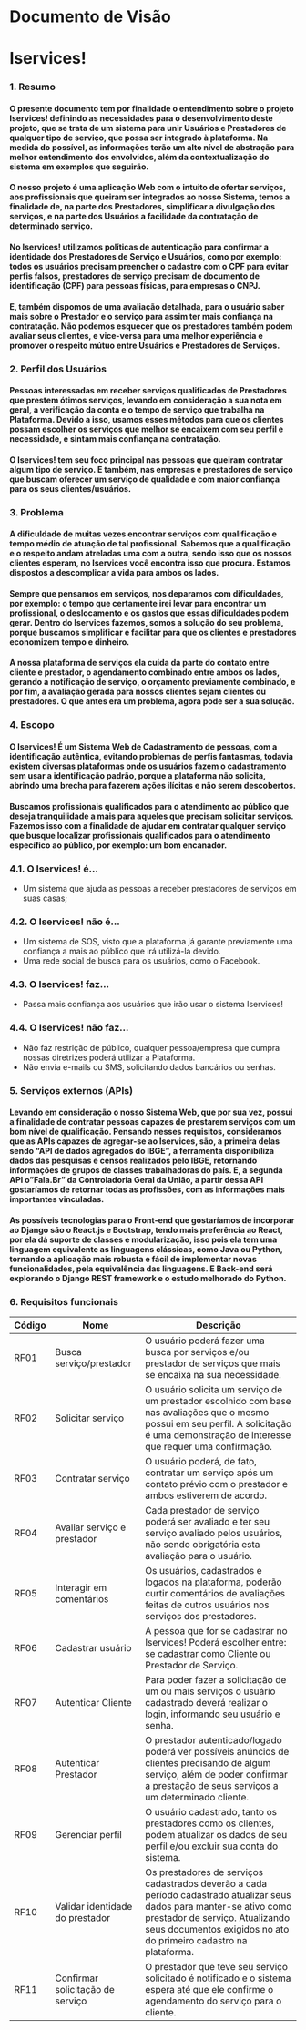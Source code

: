 # Documento de Visão

# Iservices!	

### 1.	Resumo 
#### O presente documento tem por finalidade o entendimento sobre o projeto Iservices! definindo as necessidades para o desenvolvimento deste projeto, que se trata de um sistema para unir Usuários e Prestadores  de qualquer tipo de serviço, que possa ser integrado à plataforma. Na medida do possível, as informações terão um alto nível de abstração para melhor entendimento dos envolvidos, além da contextualização do sistema em exemplos que seguirão.

#### O nosso projeto é uma aplicação Web com o intuito de ofertar serviços, aos profissionais que queiram ser integrados ao nosso Sistema, temos a finalidade de, na parte dos Prestadores, simplificar a divulgação dos serviços, e na parte dos Usuários a facilidade da contratação de determinado serviço.
#### No Iservices! utilizamos políticas de autenticação para confirmar a identidade dos Prestadores de Serviço e Usuários, como por exemplo: todos os usuários precisam preencher o cadastro com o CPF para evitar perfis falsos, prestadores de serviço precisam de documento de identificação (CPF) para pessoas físicas,  para empresas  o CNPJ. 

#### E, também dispomos de uma avaliação detalhada, para o usuário saber mais sobre o Prestador e o serviço para assim ter mais confiança na contratação. Não podemos esquecer que os prestadores também podem avaliar seus clientes, e vice-versa para uma melhor experiência e promover o respeito mútuo entre Usuários e Prestadores de Serviços.
	
### 2.	Perfil dos Usuários 
#### Pessoas interessadas em receber serviços qualificados de Prestadores que prestem ótimos serviços, levando em consideração a sua nota em geral, a verificação da conta e o tempo de serviço que trabalha na Plataforma. Devido a isso, usamos esses métodos para que os clientes possam escolher os serviços que melhor se encaixem com seu perfil e necessidade, e sintam mais confiança na contratação. 

#### O Iservices! tem seu foco principal nas pessoas que queiram contratar algum tipo de serviço. E também, nas empresas e prestadores de serviço que buscam oferecer um serviço de qualidade e com maior confiança para os seus clientes/usuários. 

### 3.	Problema 
#### A dificuldade de muitas vezes encontrar serviços com qualificação e tempo médio de atuação de tal profissional. Sabemos que a qualificação e o respeito andam atreladas uma com a outra, sendo isso que os nossos clientes esperam, no Iservices você encontra isso que procura. Estamos dispostos a descomplicar a vida para ambos os lados.

#### Sempre que pensamos em serviços, nos deparamos com dificuldades, por exemplo: o tempo que certamente irei levar para encontrar um profissional, o deslocamento e os gastos que essas dificuldades podem gerar. Dentro do Iservices fazemos, somos a solução do seu problema, porque buscamos simplificar e facilitar para que os clientes e prestadores economizem tempo e dinheiro.

#### A nossa plataforma de serviços ela cuida da parte do contato entre cliente e prestador, o agendamento combinado entre ambos os lados, gerando a notificação de serviço, o orçamento previamente combinado, e por fim, a avaliação gerada para nossos clientes sejam clientes ou prestadores. O que antes era um problema, agora pode ser a sua solução.

### 4.	Escopo 
#### O Iservices! É um Sistema Web de Cadastramento de pessoas, com a identificação autêntica, evitando problemas de perfis fantasmas, todavia existem diversas plataformas onde os usuários fazem o cadastramento sem usar a identificação padrão, porque a plataforma não solicita, abrindo uma brecha para fazerem ações ilícitas e não serem descobertos. 

#### Buscamos profissionais qualificados para o atendimento ao público que deseja tranquilidade a mais para aqueles que precisam solicitar serviços. Fazemos isso com a finalidade de ajudar em contratar qualquer serviço que busque localizar profissionais qualificados para o atendimento específico ao público,  por exemplo: um bom encanador. 

### 4.1.	O Iservices! é…
-	Um sistema que ajuda as pessoas a receber prestadores de serviços em suas casas;

### 4.2.	O Iservices! não é… 
-	Um sistema de SOS, visto que a plataforma já garante previamente uma confiança a mais ao público que irá utilizá-la devido.
-	Uma rede social de busca para os usuários, como o Facebook.

### 4.3.	O Iservices! faz… 
-	Passa mais confiança aos usuários que irão usar o sistema Iservices!

### 4.4.	O Iservices! não faz… 
-	Não faz restrição de público, qualquer pessoa/empresa que cumpra nossas diretrizes poderá utilizar a Plataforma.
-	Não envia e-mails ou SMS, solicitando dados bancários ou senhas.

### 5.	Serviços externos (APIs) 
#### Levando em consideração o nosso Sistema Web, que por sua vez, possui a finalidade de contratar pessoas capazes de prestarem serviços com um bom nível de qualificação. Pensando nesses requisitos, consideramos que as APIs capazes de agregar-se ao Iservices, são, a primeira delas sendo “API de dados agregados do IBGE”, a ferramenta disponibiliza dados das pesquisas e censos realizados pelo IBGE, retornando informações de grupos de classes trabalhadoras do país. E, a segunda API o”Fala.Br” da Controladoria Geral da União, a partir dessa API gostaríamos de retornar todas as profissões, com as informações mais importantes vinculadas. 

#### As possíveis tecnologias para o Front-end que gostaríamos de incorporar ao Django são o React.js e Bootstrap, tendo mais preferência ao React, por ela dá suporte de classes e modularização, isso pois ela tem uma linguagem equivalente as linguagens clássicas, como Java ou Python, tornando a aplicação mais robusta e fácil de implementar novas funcionalidades, pela equivalência das linguagens. E Back-end será explorando o Django REST framework  e o estudo melhorado do Python.

### 6.	Requisitos funcionais

| Código|  Nome                            |  Descrição                                          |
| ------| ---------------------------------| ----------------------------------------------------| 
| RF01  |  Busca serviço/prestador         | O usuário poderá fazer uma busca por serviços e/ou prestador de serviços que mais se encaixa na sua necessidade.            | 
| RF02  |  Solicitar serviço               | O usuário solicita um serviço de um prestador escolhido com base nas avaliações que o mesmo possui em seu perfil. A solicitação é uma demonstração de interesse que requer uma confirmação.| 
| RF03  |  Contratar serviço               | O usuário poderá, de fato, contratar um serviço após um contato prévio com o prestador e ambos estiverem de acordo. |
| RF04  |  Avaliar serviço e prestador     | Cada prestador de serviço poderá ser avaliado e ter seu serviço avaliado pelos usuários, não sendo obrigatória esta avaliação para o usuário.     | 
| RF05  |  Interagir em comentários        | Os usuários, cadastrados e logados na plataforma, poderão curtir comentários de avaliações feitas de outros usuários nos serviços dos prestadores.    | 
| RF06  |  Cadastrar usuário               | A pessoa que for se cadastrar no Iservices! Poderá escolher entre: se cadastrar como Cliente ou Prestador de Serviço.    | 
| RF07  |  Autenticar Cliente              | Para poder fazer a solicitação de um ou mais serviços o usuário cadastrado deverá realizar o login, informando seu usuário e senha.    | 
| RF08  |  Autenticar Prestador            | O prestador autenticado/logado poderá ver possíveis anúncios de clientes precisando de algum serviço, além de poder confirmar a prestação de seus serviços a um determinado cliente.    | 
| RF09  |  Gerenciar perfil                | O usuário cadastrado, tanto os prestadores como os clientes, podem atualizar os dados de seu perfil e/ou excluir sua conta do sistema. | 
| RF10  |  Validar identidade do prestador | Os prestadores de serviços cadastrados deverão a cada período cadastrado atualizar seus dados para manter-se ativo como prestador de serviço. Atualizando seus documentos exigidos no ato do primeiro cadastro na plataforma. | 
| RF11  |  Confirmar solicitação de serviço| O prestador que teve seu serviço solicitado é notificado e o sistema espera até que ele confirme o agendamento do serviço para o cliente. | 




